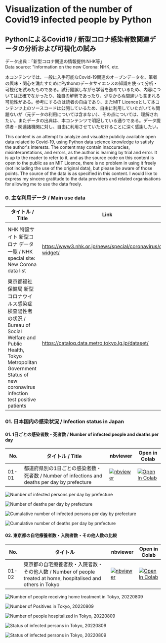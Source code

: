 # Visualization of the number of Covid19 infected people by Python

## PythonによるCovid19 / 新型コロナ感染者数関連データの分析および可視化の試み

データ出典：「新型コロナ関連の情報提供:NHK等」  
Data source: "Information on the new Corona: NHK, etc.

本コンテンツでは、一般に入手可能なCovid-19関連のオープンデータを、筆者の興味・関心を満たすためにPythonのデータサイエンスの知識を使って分析・可視化を試みたものである。試行錯誤しながら学習を進めているため、内容については正確でなかったり、独自の解釈であったり、少なからぬ間違いも含まれる可能性がある。参考にするのは読者の自由であり、またMIT Licenceとして本コンテンツ上のソースコードは公開しているため、自由に利用していただいても問題ないが（元データの利用については含まない）、その点については、理解されたい。またデータの出典は、本コンテンツで明記している通りである。データ提供者・関連諸機関に対し、自由に利用させていただけることに深く感謝したい。

This content is an attempt to analyze and visualize publicly available open data related to Covid-19, using Python data science knowledge to satisfy the author's interests. The content may contain inaccuracies, misinterpretations, and errors, as the author is learning by trial and error. It is up to the reader to refer to it, and as the source code on this content is open to the public as an MIT Licence, there is no problem in using it freely (not including the use of the original data), but please be aware of those points. The source of the data is as specified in this content. I would like to express my sincere gratitude to the data providers and related organisations for allowing me to use the data freely.

### 0. 主な利用データ / Main use data

タイトル / Title |Link|説明 / description
-----|--------|--------|
NHK 特設サイト 新型コロナ データ一覧 / NHK special site: New Corona data list |<a href="https://www3.nhk.or.jp/news/special/coronavirus/data-widget/">https://www3.nhk.or.jp/news/special/coronavirus/data-widget/</a>| NHKによるまとめ　新型コロナウイルス関連データ・ダウンロードサービス|
東京都福祉保健局 新型コロナウイルス感染症検査陽性者の状況 / Bureau of Social Welfare and Public Health, Tokyo Metropolitan Government Status of new coronavirus infection test positive patients |<a href="https://catalog.data.metro.tokyo.lg.jp/dataset/t000010d0000000089/resource/54996023-7255-45c5-b5b0-60458d874715">https://catalog.data.metro.tokyo.lg.jp/dataset/</a>| 東京都 新型コロナウイルス感染症検査陽性者の状況|

### 01. 日本国内の感染状況 / Infection status in Japan

#### 01. 1日ごとの感染者数・死者数 / Number of infected people and deaths per day
No.|タイトル / Title|nbviewer|Open in Colab
-----|--------|--------|-------------
01-01|都道府県別の1日ごとの感染者数・死者数 / Number of infections and deaths per day by prefecture|[![nbviewer](https://camo.githubusercontent.com/bfeb5472ee3df9b7c63ea3b260dc0c679be90b97/68747470733a2f2f696d672e736869656c64732e696f2f62616467652f72656e6465722d6e627669657765722d6f72616e67652e7376673f636f6c6f72423d66333736323626636f6c6f72413d346434643464)](https://nbviewer.jupyter.org/github/deepkick/Visualization-of-the-number-of-Covid19-infected-people-by-Python/blob/main/01_Number_of_infected_persons_per_day_by_pref.ipynb)|[![Open In Colab](https://colab.research.google.com/assets/colab-badge.svg)](https://colab.research.google.com/github/deepkick/Visualization-of-the-number-of-Covid19-infected-people-by-Python/blob/main/01_Number_of_infected_persons_per_day_by_pref.ipynb)

![Number of infected persons per day by prefecture](https://github.com/deepkick/Visualization-of-the-number-of-Covid19-infected-people-by-Python/blob/main/20220809/01_Number_of_infected_persons_per_day_by_pref_20220809.png?raw=true "Number of infected persons per day by prefecture")

![Number of deaths per day by prefecture](https://github.com/deepkick/Visualization-of-the-number-of-Covid19-infected-people-by-Python/blob/main/20220809/02_Number_of_deaths_per_day_by_pref_new_20220809.png?raw=true "Number of deaths per day by prefecture")

![Cumulative number of infected persons per day by prefecture](https://github.com/deepkick/Visualization-of-the-number-of-Covid19-infected-people-by-Python/blob/main/20220809/03_Cumulative_number_of_infected_persons_per_day_by_pref_20220809.png?raw=true "Cumulative number of infected persons per day by prefecture")

![Cumulative number of deaths per day by prefecture](https://github.com/deepkick/Visualization-of-the-number-of-Covid19-infected-people-by-Python/blob/main/20220809/04_Cumulative_number_of_deaths_per_day_by_pref_20220809.png?raw=true "Cumulative number of deaths per day by prefecture")

#### 02. 東京都の自宅療養者数・入院者数・その他人数の比較
No.|タイトル|nbviewer|Open in Colab
-----|--------|--------|-------------
01-02|東京都の自宅療養者数・入院者数・その他人数 / Number of people treated at home, hospitalised and others in Tokyo|[![nbviewer](https://camo.githubusercontent.com/bfeb5472ee3df9b7c63ea3b260dc0c679be90b97/68747470733a2f2f696d672e736869656c64732e696f2f62616467652f72656e6465722d6e627669657765722d6f72616e67652e7376673f636f6c6f72423d66333736323626636f6c6f72413d346434643464)](https://nbviewer.jupyter.org/github/deepkick/Visualization-of-the-number-of-Covid19-infected-people-by-Python/blob/main/02_Tokyo_Number_of_People_Convalescing_Home.ipynb)|[![Open In Colab](https://colab.research.google.com/assets/colab-badge.svg)](https://colab.research.google.com/github/deepkick/Visualization-of-the-number-of-Covid19-infected-people-by-Python/blob/main/02_Tokyo_Number_of_People_Convalescing_Home.ipynb)

![Number of people receiving home treatment in Tokyo, 20220809](https://github.com/deepkick/Visualization-of-the-number-of-Covid19-infected-people-by-Python/blob/main/tokyo_dataset/20220809/01_Number_of_people_receiving_home_treatment_in_Tokyo_20220809.png?raw=true "Number of people receiving home treatment in Tokyo, 20220809")

![Number of Positives in Tokyo, 20220809](https://github.com/deepkick/Visualization-of-the-number-of-Covid19-infected-people-by-Python/blob/main/tokyo_dataset/20220809/02_Number_of_positives_in_Tokyo_20220809.png?raw=true "Number of Positives in Tokyo, 20220809")

![Number of people hospitalized in Tokyo, 20220809](https://github.com/deepkick/Visualization-of-the-number-of-Covid19-infected-people-by-Python/blob/main/tokyo_dataset/20220809/03_Number_of_people_hospitalized_in_Tokyo_20220809.png?raw=true "Number of people hospitalized in Tokyo, 20220809")

![Status of infected persons in Tokyo, 20220809](https://github.com/deepkick/Visualization-of-the-number-of-Covid19-infected-people-by-Python/blob/main/tokyo_dataset/20220809/04_Status_of_infected_persons_in_Tokyo_20220809.png?raw=true "Status of infected persons in Tokyo, 20220809")

![Status of infected persons in Tokyo, 20220809](https://github.com/deepkick/Visualization-of-the-number-of-Covid19-infected-people-by-Python/blob/main/tokyo_dataset/20220809/05_Status_of_infected_persons_in_Tokyo_20220809.png?raw=true "Status of infected persons in Tokyo, 20220809")